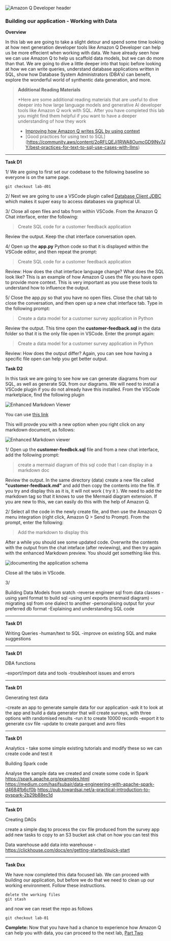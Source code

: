 ![Amazon Q Developer header](/images/q-vscode-header.png)

### Building our application - Working with Data

**Overview**

In this lab we are going to take a slight detour and spend some time looking at how next generation developer tools like Amazon Q Developer can help us be more effecient when working with data. We have already seen how we can use Amazon Q to help us scaffold data models, but we can do more than that. We are going to dive a little deeper into that topic before looking at how we can write queries, understand database applications written in SQL, show how Database System Administrators (DBA's) can benefit, explore the wonderful world of synthentic data generation, and more.

> **Additional Reading Materials**
>
> *Here are some additional reading materials that are useful to dive deeper into how large language models and generative AI developer tools like Amazon Q work with SQL. After you have completed this lab you might find them helpful if you want to have a deeper understanding of how they work
>
> * [Improving how Amazon Q writes SQL by using context](https://community.aws/content/2oft0CjVFvJFbRoPlLdUbi7o6hM/writing-sql-with-amazon-q-developer-workspace-context)
> * [Good practices for using text to SQL] (https://community.aws/content/2oRFLQEJj1RWA8OumcGD9lNv7JY/best-practices-for-text-to-sql-use-cases-with-llms)
>

---

**Task D1**

1/ We are going to first set our codebase to the following baseline so everyone is on the same page.

```
git checkout lab-d01
```

2/ Next we are going to use a VSCode plugin called [Database Client JDBC](https://marketplace.visualstudio.com/items?itemName=cweijan.dbclient-jdbc) which makes it super easy to access databases via graphical UI.

3/ Close all open files and tabs from within VSCode. From the Amazon Q Chat interface, enter the following:

> Create SQL code for a customer feedback application

Review the output. Keep the chat interface conversation open.

4/ Open up the **app.py** Python code so that it is displayed within the VSCode editor, and then repeat the prompt:

> Create SQL code for a customer feedback application

Review: How does the chat interface language change? What does the SQL look like? This is an example of how Amazon Q uses the file you have open to provide more context. This is very important as you use these tools to understand how to influence the output.

5/ Close the app.py so that you have no open files. Close the chat tab to close the conversation, and then open up a new chat interface tab. Type in the following prompt:

> Create a data model for a customer survey application in Python

Review the output. This time open the **customer-feedback.sql** in the data folder so that it is the only file open in VSCode. Enter the prompt again:

> Create a data model for a customer survey application in Python

Review: How does the output differ? Again, you can see how having a specific file open can help you get better output.


**Task D2**

In this task we are going to see how we can generate diagrams from our SQL, as well as generate SQL from our diagrams. We will need to install a VSCode plugin if you do not already have this installed. From the VSCode marketplace, find the following plugin

![Enhanced Markdown Viewer](/images/vscode-markdown-enhanced.png)

You can use [this link](https://marketplace.visualstudio.com/items?itemName=shd101wyy.markdown-preview-enhanced)

This will provde you with a new option when you right click on any markdown document, as follows:

![Enhanced Markdown viewer](/images/vscode-markdown-enhanced-fileopen.png)


1/ Open up the **customer-feedbck.sql** file and from a new chat interface, add the following prompt:

> create a mermaid diagram of this sql code that I can display in a markdown doc

Review the output. In the same directory (data) create a new file called **"customer-feedback.md"** and add then copy the contents into the file. If you try and display this as it is, it will not work ( try it ). We need to add the markdown tag so that it knows to use the Mermaid diagram extension. If you are new to this, we can easily do this with the help of Amazon Q.

2/ Select all the code in the newly create file, and then use the Amazozn Q menu integration (right click, Amazon Q > Send to Prompt). From the prompt, enter the following:

> Add the markdown to display this

After a while you should see some updated code. Overwrite the contents with the output from the chat inteface (after reviewing), and then try again with the enhanced Markdown preview. You should get something like this.

![documenting the application schema](/images/vscode-mermaid-show.png)

Close all the tabs in VScode.

3/ 


Building Data Models from sratch
-reverse engineer sql from data classes
-using yaml format to build sql
-using uml exports (mermaid diagram)
-migrating sql from one dialect to another
-personalising output for your preferred db format
-Explaining and understanding SQL code

---

**Task D1**

Writing Queries
-human/text to SQL
-improve on existing SQL and make suggestions

---

**Task D1**

DBA functions

-export/import data and tools
-troubleshoot issues and errors

---

**Task D1**

Generating test data

-create an app to generate sample data for our application
-ask it to look at the app and build a data generator that will create surveys, with three options with randomised results
-run it to create 10000 records
-export it to generate csv file
-update to create parquet and avro files

---

**Task D1**

Analytics - take some simple existing tutorials and modify these so we can create code and test it

Building Spark code

Analyse the sample data we created and create some code in Spark
https://spark.apache.org/examples.html
https://medium.com/hasifsubair/data-engineering-with-apache-spark-d4684fb6cf0b
https://pub.towardsai.net/a-practical-introduction-to-pyspark-2b29b88ec1d

---

**Task D1**


Creating DAGs

create a simple dag to process the csv file produced from the survey app
add new tasks to copy to an S3 bucket
ask chat on how you can test this

Data warehouse
add data into warehouse - https://clickhouse.com/docs/en/getting-started/quick-start


---

**Task Dxx**

We have now completed this data focused lab. We can proceed with building our application, but before we do that we need to clean up our working environment. Follow these instructions.

```
delete the working files
git stash
```
and now we can reset the repo as follows

```
git checkout lab-01
```

**Complete:** Now that you have had a chance to experience how Amazon Q can help you with data, you can proceed to the next lab, [Part Two](building-our-app-part-2.md)



